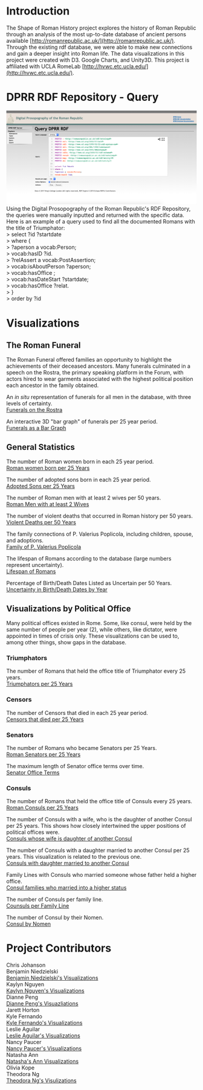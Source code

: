# Introduction
The Shape of Roman History project explores the history of Roman Republic through an analysis of the most up-to-date database of ancient persons available [http://romanrepublic.ac.uk/](http://romanrepublic.ac.uk/). Through the existing rdf database, we were able to make new connections and gain a deeper insight into Roman life. The data visualizations in this project were created with D3. Google Charts, and Unity3D. This project is affiliated with UCLA RomeLab [http://hvwc.etc.ucla.edu/](http://hvwc.etc.ucla.edu/).

# DPRR RDF Repository - Query
<img src="RDF_query.png" alt="DPRR RDF Repository">
Using the Digital Prosopography of the Roman Republic's RDF Repository, the queries were manually inputted and returned with the specific data. Here is an example of a query used to find all the documented Romans with the title of Triumphator: <br>
> select ?id ?startdate <br>
> where { <br>
>   ?aperson a vocab:Person; <br>
>     vocab:hasID ?id. <br>
>   ?relAssert a vocab:PostAssertion; <br>
>     vocab:isAboutPerson ?aperson; <br>
>     vocab:hasOffice <http://romanrepublic.ac.uk/rdf/entity/Office/260>; <br>
>     vocab:hasDateStart ?startdate; <br>
>     vocab:hasOffice ?relat. <br>
> } <br>
> order by ?id <br>

# Visualizations
## The Roman Funeral
The Roman Funeral offered families an opportunity to highlight the achievements of their deceased ancestors.  Many funerals culminated in a speech on the Rostra, the primary speaking platform in the Forum, with actors hired to wear garments associated with the highest political position each ancestor in the family obtained.

An <i>in situ</i> representation of funerals for all men in the database, with three levels of certainty. <br>
  <a href="http://hvwc.etc.ucla.edu/funerals-rostra">Funerals on the Rostra</a>
  
An interactive 3D "bar graph" of funerals per 25 year period. <br>
    <a href="http://hvwc.etc.ucla.edu/funeral-visualizations-version-2">Funerals as a Bar Graph</a>
## General Statistics
The number of Roman women born in each 25 year period. <br>
  <a href="https://bl.ocks.org/kaylynnguyen/raw/566e35c13c009858e871baa69dca879b/">Roman women born per 25 Years</a>
  
The number of adopted sons born in each 25 year period. <br>
  <a href="https://bl.ocks.org/kaylynnguyen/raw/6cd35d60315b14a47386e9a26de06226/">Adopted Sons per 25 Years</a>
  
The number of Roman men with at least 2 wives per 50 years. <br>
  <a href="http://bl.ocks.org/kaylynnguyen/raw/3ca3a210ad84b5c90e68868c933a1eb0/">Roman Men with at least 2 Wives</a>
  
The number of violent deaths that occurred in Roman history per 50 years. <br>
  <a href="http://bl.ocks.org/kaylynnguyen/1e2bfda60c542fcafca3610f2433d295">Violent Deaths per 50 Years</a>
  
The family connections of P. Valerius Poplicola, including children, spouse, and adoptions. <br>
  <a href="http://bl.ocks.org/theordorang/b058176be59b37bb8fb46c38d5af572f">Family of P. Valerius Poplicola</a>
  
The lifespan of Romans according to the database (large numbers represent uncertainty). <br>
  <a href="http://bl.ocks.org/bniedzie/44bafb802510425db3bf57566da4d952">Lifespan of Romans</a>
  
Percentage of Birth/Death Dates Listed as Uncertain per 50 Years. <br>
  <a href="https://bl.ocks.org/bniedzie/2af7c1c2d24e755e4190b94ab52d0a44">Uncertainty in Birth/Death Dates by Year</a>

## Visualizations by Political Office
Many political offices existed in Rome.  Some, like consul, were held by the same number of people per year (2), while others, like dictator, were appointed in times of crisis only.  These visualizations can be used to, among other things, show gaps in the database.
### Triumphators
The number of Romans that held the office title of Triumphator every 25 years.<br>
  <a href="http://bl.ocks.org/diannepeng/raw/7e404a8bffd613757ec835139406daf5/">Triumphators per 25 Years</a> <br>
### Censors
The number of Censors that died in each 25 year period. <br>
  <a href="http://bl.ocks.org/kaylynnguyen/raw/5f2373122ff2e83c88a11f46ed6e8ea8/">Censors that died per 25 Years</a> <br>
### Senators
The number of Romans who became Senators per 25 Years. <br>
  <a href="http://bl.ocks.org/kaylynnguyen/raw/d4c940fd0d0529f17966f9bec1a0f186/">Roman Senators per 25 Years</a>
  
The maximum length of Senator office terms over time. <br>
  <a href="https://bl.ocks.org/nancypaucar/raw/978cb5ca53b0222de43199fe20635cbe/">Senator Office Terms</a>
### Consuls
The number of Romans that held the office title of Consuls every 25 years. <br>
  <a href="http://bl.ocks.org/kaylynnguyen/raw/b33f68bcc30039671f00193448db4365/">Roman Consuls per 25 Years</a>
  
The number of Consuls with a wife, who is the daughter of another Consul per 25 years. This shows how closely intertwined the upper positions of political offices were. <br>
  <a href="http://bl.ocks.org/kaylynnguyen/raw/dfde49abd5e671da9dd88605ad63ce04/">Consuls whose wife is daughter of another Consul</a>
  
The number of Consuls with a daughter married to another Consul per 25 years. This visualization is related to the previous one. <br>
  <a href="http://bl.ocks.org/kaylynnguyen/raw/2714ea2262cd3ad167a17cb402375081/">Consuls with daughter married to another Consul</a>
  
Family Lines with Consuls who married someone whose father held a higher office. <br>
  <a href="https://bl.ocks.org/nancypaucar/raw/6128873c854658031b3880e54d090712/">Consul families who married into a higher status<a/>
  
The number of Consuls per family line. <br>
  <a href="https://bl.ocks.org/nancypaucar/raw/63de120a94b9c034f64e1fe514a8969c/">Counsuls per Family Line</a>
  
The number of Consul by their Nomen. <br>
  <a href="https://bl.ocks.org/kaylynnguyen/raw/14cfa6d0be7c7ded74167d01057ae07d/">Consul by Nomen</a>

# Project Contributors 

Chris Johanson <br> 
Benjamin Niedzielski <br>
  <a href="https://bl.ocks.org/bniedzie">Benjamin Niedzielski's Visualizations</a> <br>
Kaylyn Nguyen <br>
  <a href="https://bl.ocks.org/kaylynnguyen">Kaylyn Nguyen's Visualizations</a> <br>
Dianne Peng <br>
  <a href="https://bl.ocks.org/diannepeng">Dianne Peng's Visuazliations</a> <br>
Jarett Horton <br>
Kyle Fernando <br>
  <a href="https://bl.ocks.org/kyle-fernando">Kyle Fernando's Visualizations</a> <br>
Leslie Aguilar <br> 
  <a href="https://docs.google.com/spreadsheets/d/1JAs6rxk-iI4lG4Xqhm2TWUV0AGkoaxdPRyP3QyzcfrU/edit#gid=1547715230">Leslie Aguilar's Visualizations</a> <br>
Nancy Paucer <br> 
  <a href="https://bl.ocks.org/nancypaucar">Nancy Paucer's Visualizations</a> <br>
Natasha Ann <br>
  <a href="https://bl.ocks.org/natashaannn">Natasha's Ann Visualizations</a> <br>
Olivia Kope <br>
Theodora Ng <br>
  <a href="https://bl.ocks.org/theordorang">Theodora Ng's Visulizations</a> <br>


